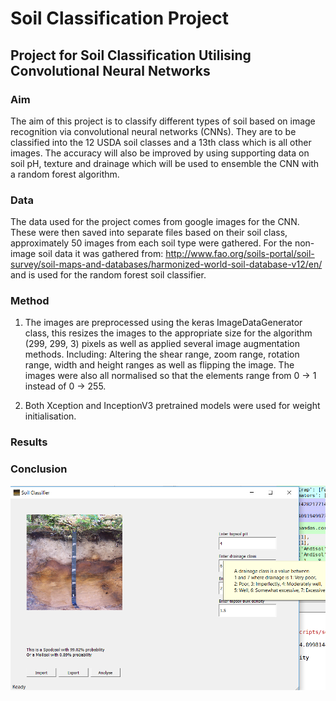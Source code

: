 # Soil Classification Project

## Project for Soil Classification Utilising Convolutional Neural Networks

### Aim
The aim of this project is to classify different types of soil based on image recognition via convolutional neural networks (CNNs). They are to be classified into the 12 USDA soil classes and a 13th class which is all other images. The accuracy will also be improved by using supporting data on soil pH, texture and drainage which will be used to ensemble the CNN with a random forest algorithm.

### Data
The data used for the project comes from google images for the CNN. These were then saved into separate files based on their soil class, approximately 50 images from each soil type were gathered. For the non-image soil data it was gathered from: http://www.fao.org/soils-portal/soil-survey/soil-maps-and-databases/harmonized-world-soil-database-v12/en/ and is used for the random forest soil classifier.

### Method
 1. The images are preprocessed using the keras ImageDataGenerator class, this resizes the images to the appropriate size for the algorithm (299, 299, 3) pixels as well as applied several image augmentation methods. Including: Altering the shear range, zoom range, rotation range, width and height ranges as well as flipping the image. The images were also all normalised so that the elements range from 0 -> 1 instead of 0 -> 255.

 2. Both Xception and InceptionV3 pretrained models were used for weight initialisation. 
### Results

### Conclusion




![Soil GUI](image.png)
